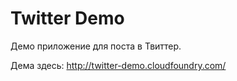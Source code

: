 Twitter Demo
============

Демо приложение для поста в Твиттер.

Дема здесь: http://twitter-demo.cloudfoundry.com/